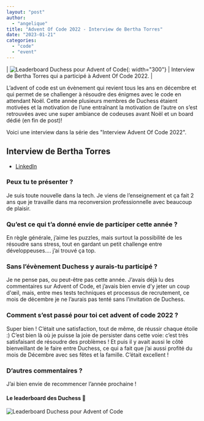 ```yaml
---
layout: "post"
author:
  - "angelique"
title: "Advent Of Code 2022 - Interview de Bertha Torres"
date: "2023-01-21"
categories:
  - "code"
  - "event"
---
```


| ![Leaderboard Duchess pour Advent of Code](/assets/2023/01/2023-01-17-advent-of-code/bertha.png){: width="300"} | Interview de Bertha Torres qui a participé à Advent Of Code 2022. |

L’advent of code est un évènement qui revient tous les ans en décembre et qui permet de se challenger à résoudre des énigmes avec le code en attendant Noël.
Cette année plusieurs membres de Duchess étaient motivées et la motivation de l’une entraînant la motivation de l’autre on s’est retrouvées avec une super ambiance de codeuses avant Noël et un board dédié (en fin de post)!

Voici une interview dans la série des "Interview Advent Of Code 2022".

## Interview de Bertha Torres

- [LinkedIn](https://www.linkedin.com/in/berthatorres/)

### Peux tu te présenter ?
Je suis toute nouvelle dans la tech. Je viens de l’enseignement et ça fait 2 ans que je travaille dans ma reconversion professionnelle avec beaucoup de plaisir.

### Qu’est ce qui t’a donné envie de participer cette année ?
En règle générale, j’aime les puzzles, mais surtout la possibilité de les résoudre sans stress, tout en gardant un petit challenge entre développeuses…. j’ai trouvé ça top.

### Sans l’évènement Duchess y aurais-tu participé ?
Je ne pense pas, ou peut-être pas cette année.
J’avais déjà lu des commentaires sur Advent of Code, et j’avais bien envie d’y jeter un coup d'œil, mais, entre mes tests techniques et processus de recrutement, ce mois de décembre je ne l’aurais pas tenté sans l’invitation de Duchess.

### Comment s’est passé pour toi cet advent of code 2022 ?
Super bien !
C’était une satisfaction, tout de même, de réussir chaque étoile :)
C’est bien là où je puisse la joie de persister dans cette voie: c’est très satisfaisant de résoudre des problèmes !
Et puis il y avait aussi le côté bienveillant de le faire entre Duchess, ce qui a fait que j’ai aussi profité du mois de Décembre avec ses fêtes et la famille.
C’était excellent !

### D’autres commentaires ?
J’ai bien envie de recommencer l’année prochaine !

#### Le leaderboard des Duchess 👏
![Leaderboard Duchess pour Advent of Code](/assets/2023/01/2023-01-17-advent-of-code/board.png)